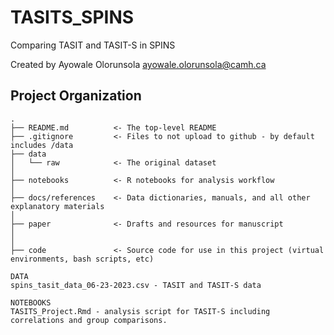 TASITS_SPINS
===============================================

Comparing TASIT and TASIT-S in SPINS

Created by Ayowale Olorunsola ayowale.olorunsola@camh.ca



Project Organization
-----------------------------------

    .
    ├── README.md          <- The top-level README
    ├── .gitignore         <- Files to not upload to github - by default includes /data
    ├── data
    │   └── raw            <- The original dataset
    │
    ├── notebooks          <- R notebooks for analysis workflow 
    │
    ├── docs/references    <- Data dictionaries, manuals, and all other explanatory materials
    │
    ├── paper              <- Drafts and resources for manuscript
    │
    │
    ├── code               <- Source code for use in this project (virtual environments, bash scripts, etc)
    
    DATA
    spins_tasit_data_06-23-2023.csv - TASIT and TASIT-S data
    
    NOTEBOOKS
    TASITS_Project.Rmd - analysis script for TASIT-S including correlations and group comparisons. 
    
    

